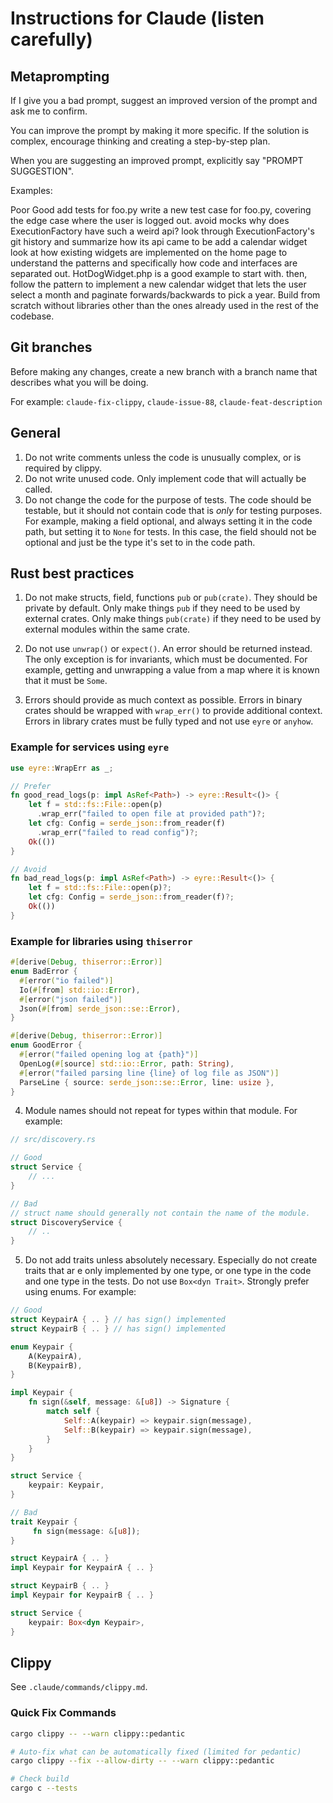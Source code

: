 # Instructions for Claude (listen carefully)

## Metaprompting

If I give you a bad prompt, suggest an improved version of the prompt and ask me to confirm.

You can improve the prompt by making it more specific. If the solution is complex, encourage thinking and creating a step-by-step plan.

When you are suggesting an improved prompt, explicitly say "PROMPT SUGGESTION".

Examples:

Poor	Good
add tests for foo.py	write a new test case for foo.py, covering the edge case where the user is logged out. avoid mocks
why does ExecutionFactory have such a weird api?	look through ExecutionFactory's git history and summarize how its api came to be
add a calendar widget	look at how existing widgets are implemented on the home page to understand the patterns and specifically how code and interfaces are separated out. HotDogWidget.php is a good example to start with. then, follow the pattern to implement a new calendar widget that lets the user select a month and paginate forwards/backwards to pick a year. Build from scratch without libraries other than the ones already used in the rest of the codebase.

## Git branches

Before making any changes, create a new branch with a branch name that describes what you will be doing.

For example: `claude-fix-clippy`, `claude-issue-88`, `claude-feat-description`

## General 

1. Do not write comments unless the code is unusually complex, or is required by clippy.
2. Do not write unused code. Only implement code that will actually be called.
3. Do not change the code for the purpose of tests. The code should be testable, but it should not contain code that is *only* for testing purposes. For example, making a field optional, and always setting it in the code path, but setting it to `None` for tests. In this case, the field should not be optional and just be the type it's set to in the code path.

## Rust best practices

1. Do not make structs, field, functions `pub` or `pub(crate)`. They should be private by default. 
Only make things `pub` if they need to be used by external crates.
Only make things `pub(crate)` if they need to be used by external modules within the same crate.

2. Do not use `unwrap()` or `expect()`. An error should be returned instead. The only exception is for invariants, which must be documented. For example, getting and unwrapping a value from a map where it is known that it must be `Some`.

3. Errors should provide as much context as possible. Errors in binary crates should be wrapped with `wrap_err()` to provide additional context. Errors in library crates must be fully typed and not use `eyre` or `anyhow`.

### Example for services using `eyre`

```rust
use eyre::WrapErr as _;

// Prefer
fn good_read_logs(p: impl AsRef<Path>) -> eyre::Result<()> {
    let f = std::fs::File::open(p)
      .wrap_err("failed to open file at provided path")?;
    let cfg: Config = serde_json::from_reader(f)
      .wrap_err("failed to read config")?;
    Ok(())
}

// Avoid
fn bad_read_logs(p: impl AsRef<Path>) -> eyre::Result<()> {
    let f = std::fs::File::open(p)?;
    let cfg: Config = serde_json::from_reader(f)?;
    Ok(())
}
```

### Example for libraries using `thiserror`

```rust
#[derive(Debug, thiserror::Error)]
enum BadError {
  #[error("io failed")]
  Io(#[from] std::io::Error),
  #[error("json failed")]
  Json(#[from] serde_json::se::Error),
}

#[derive(Debug, thiserror::Error)]
enum GoodError {
  #[error("failed opening log at {path}")]
  OpenLog(#[source] std::io::Error, path: String),
  #[error("failed parsing line {line} of log file as JSON")]
  ParseLine { source: serde_json::se::Error, line: usize },
}
```

4. Module names should not repeat for types within that module. For example:

```rust
// src/discovery.rs

// Good
struct Service {
    // ...
}

// Bad
// struct name should generally not contain the name of the module.
struct DiscoveryService {
    // ..
}
```

5. Do not add traits unless absolutely necessary. Especially do not create traits that ar
e only implemented by one type, or one type in the code and one type in the tests. Do not
 use `Box<dyn Trait>`. Strongly prefer using enums. For example:

```rust
// Good
struct KeypairA { .. } // has sign() implemented
struct KeypairB { .. } // has sign() implemented

enum Keypair {
    A(KeypairA),
    B(KeypairB),
}

impl Keypair {
    fn sign(&self, message: &[u8]) -> Signature {
        match self {
            Self::A(keypair) => keypair.sign(message),
            Self::B(keypair) => keypair.sign(message),
        }
    }
}

struct Service {
    keypair: Keypair,
}

// Bad
trait Keypair {
     fn sign(message: &[u8]);
}

struct KeypairA { .. }
impl Keypair for KeypairA { .. }

struct KeypairB { .. }
impl Keypair for KeypairB { .. }

struct Service {
    keypair: Box<dyn Keypair>,
}
```

## Clippy

See `.claude/commands/clippy.md`.

### Quick Fix Commands

```bash
cargo clippy -- --warn clippy::pedantic

# Auto-fix what can be automatically fixed (limited for pedantic)
cargo clippy --fix --allow-dirty -- --warn clippy::pedantic

# Check build
cargo c --tests
```

